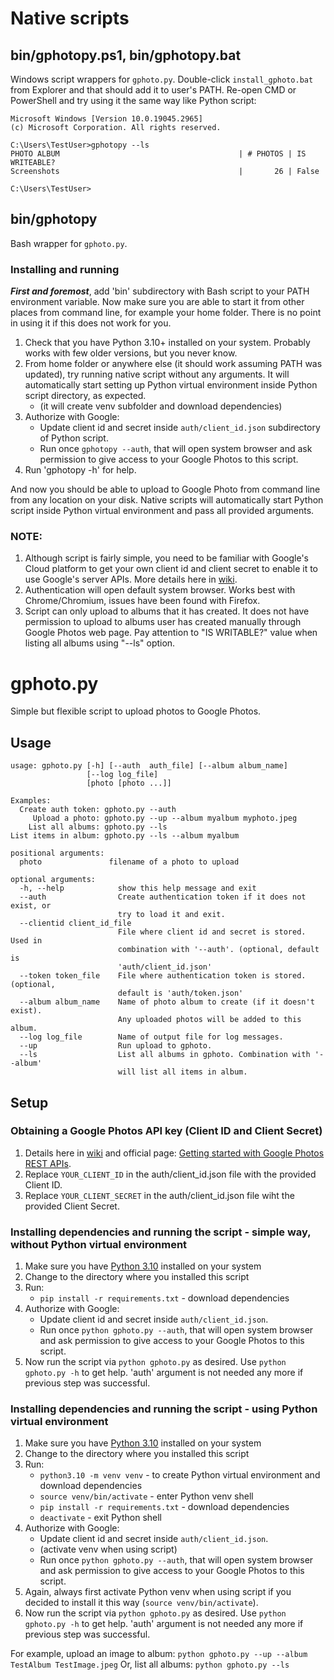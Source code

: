# Native scripts
## bin/gphotopy.ps1, bin/gphotopy.bat
Windows script wrappers for `gphoto.py`. Double-click `install_gphoto.bat` from Explorer and that should add it to user's PATH. Re-open CMD or PowerShell and try using it the same way like Python script:
```
Microsoft Windows [Version 10.0.19045.2965]
(c) Microsoft Corporation. All rights reserved.

C:\Users\TestUser>gphotopy --ls
PHOTO ALBUM                                        | # PHOTOS | IS WRITEABLE?
Screenshots                                        |       26 | False

C:\Users\TestUser>
```

## bin/gphotopy
Bash wrapper for `gphoto.py`.

### Installing and running
***First and foremost***, add 'bin' subdirectory with Bash script to your PATH environment variable. Now make sure you are able to start it from other places from command line, for example your home folder. There is no point in using it if this does not work for you.

1. Check that you have Python 3.10+ installed on your system. Probably works with few older versions, but you never know.
2. From home folder or anywhere else (it should work assuming PATH was updated), try running native script without any arguments. It will automatically start setting up Python virtual environment inside Python script directory, as expected.
   - (it will create venv subfolder and download dependencies)
3. Authorize with Google:
   - Update client id and secret inside `auth/client_id.json` subdirectory of Python script.
   - Run once `gphotopy --auth`, that will open system browser and ask permission to give access to your Google Photos to this script.
4. Run 'gphotopy -h' for help.

And now you should be able to upload to Google Photo from command line from any location on your disk. Native scripts will automatically start Python script inside Python virtual environment and pass all provided arguments.

### NOTE:
1. Although script is fairly simple, you need to be familiar with Google's Cloud platform to get your own client id and client secret to enable it to use Google's server APIs. More details here in [wiki](https://github.com/kalabic/gphotos-upload-py3/wiki#google-photos-api-prerequisites).
2. Authentication will open default system browser. Works best with Chrome/Chromium, issues have been found with Firefox.
3. Script can only upload to albums that it has created. It does not have permission to upload to albums user has created manually through Google Photos web page. Pay attention to "IS WRITABLE?" value when listing all albums using "--ls" option.

# gphoto.py
Simple but flexible script to upload photos to Google Photos.

## Usage 

```
usage: gphoto.py [-h] [--auth  auth_file] [--album album_name]
                 [--log log_file]
                 [photo [photo ...]]

Examples:
  Create auth token: gphoto.py --auth
     Upload a photo: gphoto.py --up --album myalbum myphoto.jpeg
    List all albums: gphoto.py --ls
List items in album: gphoto.py --ls --album myalbum

positional arguments:
  photo               filename of a photo to upload

optional arguments:
  -h, --help            show this help message and exit
  --auth                Create authentication token if it does not exist, or
                        try to load it and exit.
  --clientid client_id_file
                        File where client id and secret is stored. Used in
                        combination with '--auth'. (optional, default is
                        'auth/client_id.json'
  --token token_file    File where authentication token is stored. (optional,
                        default is 'auth/token.json'
  --album album_name    Name of photo album to create (if it doesn't exist).
                        Any uploaded photos will be added to this album.
  --log log_file        Name of output file for log messages.
  --up                  Run upload to gphoto.
  --ls                  List all albums in gphoto. Combination with '--album'
                        will list all items in album.
```

## Setup

### Obtaining a Google Photos API key (Client ID and Client Secret)

1. Details here in [wiki](https://github.com/kalabic/gphotos-upload-py3/wiki#google-photos-api-prerequisites) and official page: [Getting started with Google Photos REST APIs](https://developers.google.com/photos/library/guides/get-started).
2. Replace `YOUR_CLIENT_ID` in the auth/client_id.json file with the provided Client ID.
3. Replace `YOUR_CLIENT_SECRET` in the auth/client_id.json file wiht the provided Client Secret.

### Installing dependencies and running the script - simple way, without Python virtual environment

1. Make sure you have [Python 3.10](https://www.python.org/downloads/) installed on your system
2. Change to the directory where you installed this script
3. Run:
   - `pip install -r requirements.txt` - download dependencies
4. Authorize with Google:
   - Update client id and secret inside `auth/client_id.json`.
   - Run once `python gphoto.py --auth`, that will open system browser and ask permission to give access to your Google Photos to this script.
5. Now run the script via `python gphoto.py` as desired. Use `python gphoto.py -h` to get help. 'auth' argument is not needed any more if previous step was successful.

### Installing dependencies and running the script - using Python virtual environment

1. Make sure you have [Python 3.10](https://www.python.org/downloads/) installed on your system
2. Change to the directory where you installed this script
3. Run:
   - `python3.10 -m venv venv` - to create Python virtual environment and download dependencies
   - `source venv/bin/activate` - enter Python venv shell
   - `pip install -r requirements.txt` - download dependencies
   - `deactivate` - exit Python shell
4. Authorize with Google:
   - Update client id and secret inside `auth/client_id.json`.
   - (activate venv when using script)
   - Run once `python gphoto.py --auth`, that will open system browser and ask permission to give access to your Google Photos to this script.
5. Again, always first activate Python venv when using script if you decided to install it this way (`source venv/bin/activate`).
6. Now run the script via `python gphoto.py` as desired. Use `python gphoto.py -h` to get help. 'auth' argument is not needed any more if previous step was successful.

For example, upload an image to album: `python gphoto.py --up --album TestAlbum TestImage.jpeg`
Or, list all albums: `python gphoto.py --ls`
